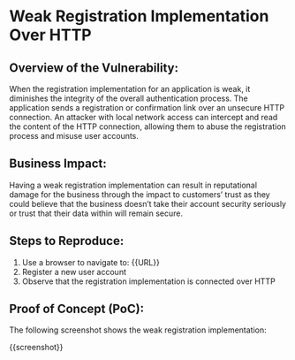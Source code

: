 # Weak Registration Implementation Over HTTP

## Overview of the Vulnerability:

When the registration implementation for an application is weak, it diminishes the integrity of the overall authentication process. The application sends a registration or confirmation link over an unsecure HTTP connection. An attacker with local network access can intercept and read the content of the HTTP connection, allowing them to abuse the registration process and misuse user accounts.

## Business Impact:

Having a weak registration implementation can result in reputational damage for the business through the impact to customers’ trust as they could believe that the business doesn’t take their account security seriously or trust that their data within will remain secure.

## Steps to Reproduce:

1. Use a browser to navigate to: {{URL}}
1. Register a new user account
1. Observe that the registration implementation is connected over HTTP

## Proof of Concept (PoC):

The following screenshot shows the weak registration implementation:

{{screenshot}}
